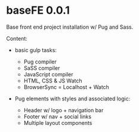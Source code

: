 # baseFE 0.0.1
Base front end project installation w/ Pug and Sass.

Content:
- basic gulp tasks:
  - Pug compiler
  - SaSS compiler
  - JavaScript compiler
  - HTML, CSS & JS Watch
  - BrowserSync = Localhost + Watch
  
- Pug elements with styles and associated logic:
  - Header w/ logo + navigation bar
  - Footer w/ nav + social links
  - Multiple layout components
